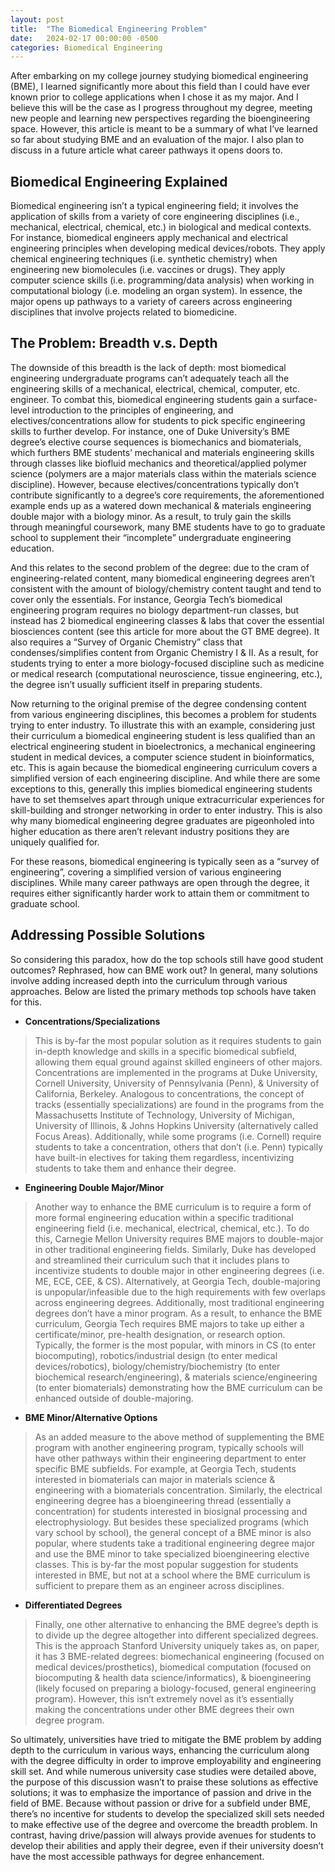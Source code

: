 ```yaml
---
layout: post
title:  "The Biomedical Engineering Problem"
date:   2024-02-17 00:00:00 -0500
categories: Biomedical Engineering
---
```


After embarking on my college journey studying biomedical engineering (BME), I learned significantly more about this field than I could have ever known prior to college applications when I chose it as my major. And I believe this will be the case as I progress throughout my degree, meeting new people and learning new perspectives regarding the bioengineering space. However, this article is meant to be a summary of what I’ve learned so far about studying BME and an evaluation of the major. I also plan to discuss in a future article what career pathways it opens doors to.

## Biomedical Engineering Explained

Biomedical engineering isn’t a typical engineering field; it involves the application of skills from a variety of core engineering disciplines (i.e., mechanical, electrical, chemical, etc.) in biological and medical contexts. For instance, biomedical engineers apply mechanical and electrical engineering principles when developing medical devices/robots. They apply chemical engineering techniques (i.e. synthetic chemistry) when engineering new biomolecules (i.e. vaccines or drugs). They apply computer science skills (i.e. programming/data analysis) when working in computational biology (i.e. modeling an organ system). In essence, the major opens up pathways to a variety of careers across engineering disciplines that involve projects related to biomedicine.

## The Problem: Breadth v.s. Depth

The downside of this breadth is the lack of depth: most biomedical engineering undergraduate programs can’t adequately teach all the engineering skills of a mechanical, electrical, chemical, computer, etc. engineer. To combat this, biomedical engineering students gain a surface-level introduction to the principles of engineering, and electives/concentrations allow for students to pick specific engineering skills to further develop. For instance, one of Duke University’s BME degree’s elective course sequences is biomechanics and biomaterials, which furthers BME students’ mechanical and materials engineering skills through classes like biofluid mechanics and theoretical/applied polymer science (polymers are a major materials class within the materials science discipline). However, because electives/concentrations typically don’t contribute significantly to a degree’s core requirements, the aforementioned example ends up as a watered down mechanical & materials engineering double major with a biology minor. As a result, to truly gain the skills through meaningful coursework, many BME students have to go to graduate school to supplement their “incomplete” undergraduate engineering education.

And this relates to the second problem of the degree: due to the cram of engineering-related content, many biomedical engineering degrees aren’t consistent with the amount of biology/chemistry content taught and tend to cover only the essentials. For instance, Georgia Tech’s biomedical engineering program requires no biology department-run classes, but instead has 2 biomedical engineering classes & labs that cover the essential biosciences content (see this article for more about the GT BME degree). It also requires a “Survey of Organic Chemistry” class that condenses/simplifies content from Organic Chemistry I & II. As a result, for students trying to enter a more biology-focused discipline such as medicine or medical research (computational neuroscience, tissue engineering, etc.), the degree isn’t usually sufficient itself in preparing students.

Now returning to the original premise of the degree condensing content from various engineering disciplines, this becomes a problem for students trying to enter industry. To illustrate this with an example, considering just their curriculum a biomedical engineering student is less qualified than an electrical engineering student in bioelectronics, a mechanical engineering student in medical devices, a computer science student in bioinformatics, etc. This is again because the biomedical engineering curriculum covers a simplified version of each engineering discipline. And while there are some exceptions to this, generally this implies biomedical engineering students have to set themselves apart through unique extracurricular experiences for skill-building and stronger networking in order to enter industry. This is also why many biomedical engineering degree graduates are pigeonholed into higher education as there aren’t relevant industry positions they are uniquely qualified for.

For these reasons, biomedical engineering is typically seen as a “survey of engineering”, covering a simplified version of various engineering disciplines. While many career pathways are open through the degree, it requires either significantly harder work to attain them or commitment to graduate school.

## Addressing Possible Solutions

So considering this paradox, how do the top schools still have good student outcomes? Rephrased, how can BME work out? In general, many solutions involve adding increased depth into the curriculum through various approaches. Below are listed the primary methods top schools have taken for this.

- **Concentrations/Specializations**
> This is by-far the most popular solution as it requires students to gain in-depth knowledge and skills in a specific biomedical subfield, allowing them equal ground against skilled engineers of other majors. Concentrations are implemented in the programs at Duke University, Cornell University, University of Pennsylvania (Penn), & University of California, Berkeley. Analogous to concentrations, the concept of tracks (essentially specializations) are found in the programs from the Massachusetts Institute of Technology, University of Michigan, University of Illinois, & Johns Hopkins University (alternatively called Focus Areas). Additionally, while some programs (i.e. Cornell) require students to take a concentration, others that don’t (i.e. Penn) typically have built-in electives for taking them regardless, incentivizing students to take them and enhance their degree.
- **Engineering Double Major/Minor**
> Another way to enhance the BME curriculum is to require a form of more formal engineering education within a specific traditional engineering field (i.e. mechanical, electrical, chemical, etc.). To do this, Carnegie Mellon University requires BME majors to double-major in other traditional engineering fields. Similarly, Duke has developed and streamlined their curriculum such that it includes plans to incentivize students to double major in other engineering degrees (i.e. ME, ECE, CEE, & CS). Alternatively, at Georgia Tech, double-majoring is unpopular/infeasible due to the high requirements with few overlaps across engineering degrees. Additionally, most traditional engineering degrees don’t have a minor program. As a result, to enhance the BME curriculum, Georgia Tech requires BME majors to take up either a certificate/minor, pre-health designation, or research option. Typically, the former is the most popular, with minors in CS (to enter biocomputing), robotics/industrial design (to enter medical devices/robotics), biology/chemistry/biochemistry (to enter biochemical research/engineering), & materials science/engineering (to enter biomaterials) demonstrating how the BME curriculum can be enhanced outside of double-majoring.
- **BME Minor/Alternative Options**
> As an added measure to the above method of supplementing the BME program with another engineering program, typically schools will have other pathways within their engineering department to enter specific BME subfields. For example, at Georgia Tech, students interested in biomaterials can major in materials science & engineering with a biomaterials concentration. Similarly, the electrical engineering degree has a bioengineering thread (essentially a concentration) for students interested in biosignal processing and electrophysiology. But besides these specialized programs (which vary school by school), the general concept of a BME minor is also popular, where students take a traditional engineering degree major and use the BME minor to take specialized bioengineering elective classes. This is by-far the most popular suggestion for students interested in BME, but not at a school where the BME curriculum is sufficient to prepare them as an engineer across disciplines.
- **Differentiated Degrees**
> Finally, one other alternative to enhancing the BME degree’s depth is to divide up the degree altogether into different specialized degrees. This is the approach Stanford University uniquely takes as, on paper, it has 3 BME-related degrees: biomechanical engineering (focused on medical devices/prosthetics), biomedical computation (focused on biocomputing & health data science/informatics), & bioengineering (likely focused on preparing a biology-focused, general engineering program). However, this isn’t extremely novel as it’s essentially making the concentrations under other BME degrees their own degree program.

So ultimately, universities have tried to mitigate the BME problem by adding depth to the curriculum in various ways, enhancing the curriculum along with the degree difficulty in order to improve employability and engineering skill set. And while numerous university case studies were detailed above, the purpose of this discussion wasn’t to praise these solutions as effective solutions; it was to emphasize the importance of passion and drive in the field of BME. Because without passion or drive for a subfield under BME, there’s no incentive for students to develop the specialized skill sets needed to make effective use of the degree and overcome the breadth problem. In contrast, having drive/passion will always provide avenues for students to develop their abilities and apply their degree, even if their university doesn’t have the most accessible pathways for degree enhancement.